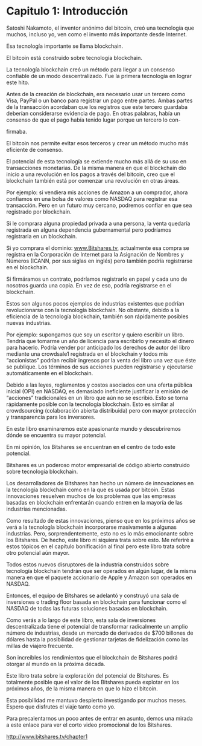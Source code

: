 # Capitulo 1: Introducción

Satoshi Nakamoto, el inventor anónimo del bitcoin, creó una tecnología que muchos, incluso yo, ven como el invento más importante desde Internet.

Esa tecnología importante se llama blockchain.

El bitcoin está construido sobre tecnología blockchain.

La tecnología blockchain creó un método para llegar a un consenso confiable de un modo descentralizado. Fue la primera tecnología en lograr este hito.

Antes de la creación de blockchain, era necesario usar un tercero como Visa, PayPal o un banco para registrar un pago entre partes. Ambas partes de la transacción acordaban que los registros que este tercero guardaba deberían considerarse evidencia de pago. En otras palabras, había un consenso de que el pago había tenido lugar porque un tercero lo con-

firmaba.

El bitcoin nos permite evitar esos terceros y crear un método mucho más eficiente de consenso.

El potencial de esta tecnología se extiende mucho más allá de su uso en transacciones monetarias. De la misma manera en que el blockchain dio inicio a una revolución en los pagos a través del bitcoin, creo que el blockchain también está por comenzar una revolución en otras áreas.

Por ejemplo: si vendiera mis acciones de Amazon a un comprador, ahora confiamos en una bolsa de valores como NASDAQ para registrar esa transacción. Pero en un futuro muy cercano, podremos confiar en que sea registrado por blockchain.

Si le comprara alguna propiedad privada a una persona, la venta quedaría registrada en alguna dependencia gubernamental pero podríamos registrarla en un blockchain. 

Si yo comprara el dominio: www.Bitshares.tv, actualmente esa compra se registra en la Corporación de Internet para la Asignación de Nombres y Números (ICANN, por sus siglas en inglés) pero también podría registrarse en el blockchain.

Si firmáramos un contrato, podríamos registrarlo en papel y cada uno de nosotros guarda una copia. En vez de eso, podría registrarse en el blockchain.

Estos son algunos pocos ejemplos de industrias existentes que podrían revolucionarse con la tecnología blockchain. No obstante, debido a la eficiencia de la tecnología blockchain, también son rápidamente posibles nuevas industrias. 

Por ejemplo: supongamos que soy un escritor y quiero escribir un libro. Tendría que tomarme un año de licencia para escribirlo y necesito el dinero para hacerlo. Podría vender por anticipado los derechos de autor del libro mediante una crowdsale1 registrada en el blockchain y todos mis “accionistas” podrían recibir ingresos por la venta del libro una vez que éste se publique. Los términos de sus acciones pueden registrarse y ejecutarse automáticamente en el blockchain.

Debido a las leyes, reglamentos y costos asociados con una oferta pública inicial (OPI) en NASDAQ, es demasiado ineficiente justificar la emisión de “acciones” tradicionales en un libro que aún no se escribió. Esto se torna rápidamente posible con la tecnología blockchain. Esto es similar al crowdsourcing (colaboración abierta distribuida) pero con mayor protección y transparencia para los inversores.

En este libro examinaremos este apasionante mundo y descubriremos dónde se encuentra su mayor potencial.

En mi opinión, los Bitshares se encuentran en el centro de todo este potencial.

Bitshares es un poderoso motor empresarial de código abierto construido sobre tecnología blockchain. 

Los desarrolladores de Bitshares han hecho un número de innovaciones en la tecnología blockchain como en la que es usada por bitcoin. Estas innovaciones resuelven muchos de los problemas que las empresas basadas en blockchain enfrentarán cuando entren en la mayoría de las industrias mencionadas.

Como resultado de estas innovaciones, pienso que en los próximos años se verá a la tecnología blockchain incorporarse masivamente a algunas industrias. Pero, sorprendentemente, esto no es lo más emocionante sobre los Bitshares. De hecho, este libro ni siquiera trata sobre esto. Me referiré a estos tópicos en el capítulo bonificación al final pero este libro trata sobre otro potencial aún mayor.

Todos estos nuevos disruptores de la industria construidos sobre tecnología blockchain tendrán que ser operados en algún lugar, de la misma manera en que el paquete accionario de Apple y Amazon son operados en NASDAQ. 

Entonces, el equipo de Bitshares se adelantó y construyó una sala de inversiones o trading floor basada en blockchain para funcionar como el NASDAQ de todas las futuras soluciones basadas en blockchain.

Como verás a lo largo de este libro, esta sala de inversiones descentralizada tiene el potencial de transformar radicalmente un amplio número de industrias, desde un mercado de derivados de $700 billones de dólares hasta la posibilidad de gestionar tarjetas de fidelización como las millas de viajero frecuente.

Son increíbles los rendimientos que el blockchain de Bitshares podrá otorgar al mundo en la próxima década.

Este libro trata sobre la exploración del potencial de Bitshares. Es totalmente posible que el valor de los Bitshares pueda explotar en los próximos años, de la misma manera en que lo hizo el bitcoin.

Esta posibilidad me mantuvo despierto investigando por muchos meses. Espero que disfrutes el viaje tanto como yo. 

Para precalentarnos un poco antes de entrar en asunto, demos una mirada a este enlace para ver el corto video promocional de los Bitshares.

http://www.bitshares.tv/chapter1
